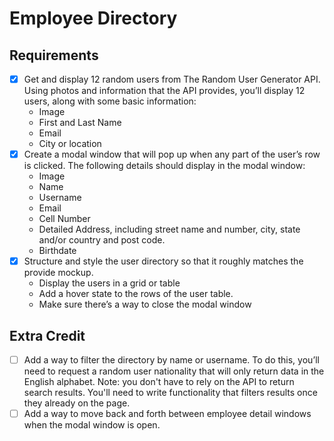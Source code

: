 # Employee Directory

## Requirements

- [x] Get and display 12 random users from The Random User Generator API. Using photos and information that the API provides, you’ll display 12 users, along with some basic information:
  - Image
  - First and Last Name
  - Email
  - City or location
- [x] Create a modal window that will pop up when any part of the user’s row is clicked. The following details should display in the modal window:
  - Image
  - Name
  - Username
  - Email
  - Cell Number
  - Detailed Address, including street name and number, city, state and/or country and post code.
  - Birthdate
- [x] Structure and style the user directory so that it roughly matches the provide mockup.
  - Display the users in a grid or table
  - Add a hover state to the rows of the user table.
  - Make sure there’s a way to close the modal window

## Extra Credit

- [ ] Add a way to filter the directory by name or username. To do this, you’ll need to request a random user nationality that will only return data in the English alphabet. Note: you don't have to rely on the API to return search results. You'll need to write functionality that filters results once they already on the page.
- [ ] Add a way to move back and forth between employee detail windows when the modal window is open.
